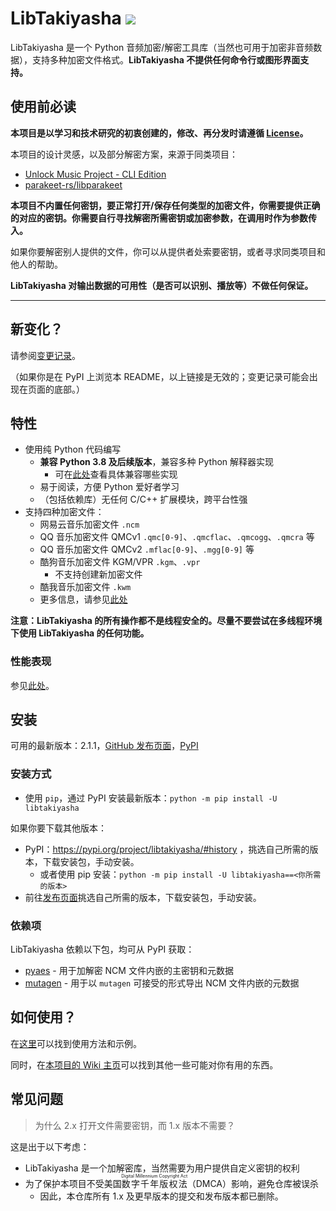 # LibTakiyasha ![](https://img.shields.io/badge/Python-3.8%2B-blue)

LibTakiyasha 是一个 Python 音频加密/解密工具库（当然也可用于加密非音频数据），支持多种加密文件格式。**LibTakiyasha 不提供任何命令行或图形界面支持。**

## 使用前必读

**本项目是以学习和技术研究的初衷创建的，修改、再分发时请遵循 [License](LICENSE)。**

本项目的设计灵感，以及部分解密方案，来源于<span id='similar-projects'>同类项目</span>：

-   [Unlock Music Project - CLI Edition](https://git.unlock-music.dev/um/cli)
-   [parakeet-rs/libparakeet](https://github.com/parakeet-rs/libparakeet)

**本项目不内置任何密钥，要正常打开/保存任何类型的加密文件，你需要提供正确的对应的密钥。你需要自行寻找解密所需密钥或加密参数，在调用时作为参数传入。**

如果你要解密别人提供的文件，你可以从提供者处索要密钥，或者寻求同类项目和他人的帮助。

**LibTakiyasha 对输出数据的可用性（是否可以识别、播放等）不做任何保证。**

---

## 新变化？

请参阅[变更记录](CHANGELOG.md)。

（如果你是在 PyPI 上浏览本 README，以上链接是无效的；变更记录可能会出现在页面的底部。）

## 特性

-   使用纯 Python 代码编写
    -   **兼容 Python 3.8 及后续版本**，兼容多种 Python 解释器实现
        -   可在[此处](https://github.com/nukemiko/libtakiyasha/wiki/%E6%80%A7%E8%83%BD%E8%A1%A8%E7%8E%B0)查看具体兼容哪些实现
    -   易于阅读，方便 Python 爱好者学习
    -   （包括依赖库）无任何 C/C++ 扩展模块，跨平台性强
-   支持四种加密文件：
    -   网易云音乐加密文件 `.ncm`
    -   QQ 音乐加密文件 QMCv1 `.qmc[0-9]`、`.qmcflac`、`.qmcogg`、`.qmcra` 等
    -   QQ 音乐加密文件 QMCv2 `.mflac[0-9]`、`.mgg[0-9]` 等
    -   酷狗音乐加密文件 KGM/VPR `.kgm`、`.vpr`
        -   不支持创建新加密文件
    -   酷我音乐加密文件 `.kwm`
    -   更多信息，请参见[此处](https://github.com/nukemiko/libtakiyasha/wiki/%E6%94%AF%E6%8C%81%E7%9A%84%E6%A0%BC%E5%BC%8F%E4%BB%A5%E5%8F%8A%E6%89%80%E9%9C%80%E7%9A%84%E5%8F%82%E6%95%B0)

**注意：LibTakiyasha 的所有操作都不是线程安全的。尽量不要尝试在多线程环境下使用 LibTakiyasha 的任何功能。**

### 性能表现

参见[此处](https://github.com/nukemiko/libtakiyasha/wiki/%E6%80%A7%E8%83%BD%E8%A1%A8%E7%8E%B0)。

## 安装

可用的最新版本：2.1.1，[GitHub 发布页面](https://github.com/nukemiko/libtakiyasha/releases/tag/2.1.1)，[PyPI](https://pypi.org/project/libtakiyasha/2.1.1/)

### 安装方式

-   使用 `pip`，通过 PyPI 安装最新版本：`python -m pip install -U libtakiyasha`

如果你要下载其他版本：

-   PyPI：https://pypi.org/project/libtakiyasha/#history ，挑选自己所需的版本，下载安装包，手动安装。
    -   或者使用 pip 安装：`python -m pip install -U libtakiyasha==<你所需的版本>`
-   前往[发布页面](https://github.com/nukemiko/libtakiyasha/releases)挑选自己所需的版本，下载安装包，手动安装。

### 依赖项

LibTakiyasha 依赖以下包，均可从 PyPI 获取：

-   [pyaes](https://pypi.org/project/pyaes/) - 用于加解密 NCM 文件内嵌的主密钥和元数据
-   [mutagen](https://pypi.org/project/mutagen/) - 用于以 `mutagen` 可接受的形式导出 NCM 文件内嵌的元数据

## 如何使用？

在[这里](https://github.com/nukemiko/libtakiyasha/wiki/%E5%A6%82%E4%BD%95%E4%BD%BF%E7%94%A8%E5%8F%8A%E7%A4%BA%E4%BE%8B)可以找到使用方法和示例。

同时，在[本项目的 Wiki 主页](https://github.com/nukemiko/libtakiyasha/wiki)可以找到其他一些可能对你有用的东西。

## 常见问题

> 为什么 2.x 打开文件需要密钥，而 1.x 版本不需要？

这是出于以下考虑：

-   LibTakiyasha 是一个加解密库，当然需要为用户提供自定义密钥的权利
-   为了保护本项目不受美国<ruby>数字千年版权法<rt>Digital Millennium Copyright Act</rt></ruby>（DMCA）影响，避免仓库被误杀
    -   因此，本仓库所有 1.x 及更早版本的提交和发布版本都已删除。
